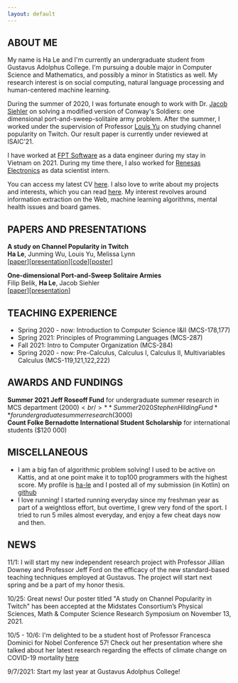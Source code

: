 ```yaml
---
layout: default
---
```


## ABOUT ME

My name is Ha Le and I'm currently an undergraduate student from Gustavus Adolphus College. I'm pursuing a double major in Computer Science and Mathematics, and possibly a minor in Statistics as well. My research interest is on social computing, natural language processing and human-centered machine learning.

During the summer of 2020, I was fortunate enough to work with Dr. [Jacob Siehler](http://homepages.gac.edu/~jsiehler/) on solving a modified version of Conway's Soldiers: one dimensional port-and-sweep-solitaire army problem. After the summer, I worked under the supervision of Professor [Louis Yu](https://homepages.gac.edu/~lyu/) on studying channel popularity on Twitch. Our result paper is currently under reviewed at ISAIC'21.

I have worked at [FPT Software](https://www.fpt-software.com/) as a data engineer during my stay in Vietnam on 2021. During my time there, I also worked for [Renesas Electronics](https://www.renesas.com/us/en) as data scientist intern.

You can access my latest CV [here](./assets/pdfs/HALE_CV.pdf). I also love to write about my projects and interests, which you can read [here](https://hvrlxy.github.io/blog). My interest revolves around information extraction on the Web, machine learning algorithms, mental health issues and board games.

## PAPERS AND PRESENTATIONS
**A study on Channel Popularity in Twitch**<br />
**Ha Le**, Junming Wu, Louis Yu, Melissa Lynn<br />
\[[paper](./assets/pdfs/twitch.pdf)\]\[[presentation](./assets/pdfs/twitch_present_draft.pptx.pdf)\]\[[code](https://github.com/hvrlxy/twitch_crawling)\]\[[poster](https://symposium.foragerone.com/mcms-2021-symposium-phyical-sci-math-computer-sci/presentations/34700)\]

**One-dimensional Port-and-Sweep Solitaire Armies**<br />
Filip Belik, **Ha Le**, Jacob Siehler<br />
\[[paper](./assets/pdfs/One_dimensional_Port_and_Sweep_Solitaire_Armies__Copy_.pdf)\]\[[presentation](./assets/pdfs/PaSS.pdf)\]

## TEACHING EXPERIENCE
* Spring 2020 - now: Introduction to Computer Science I&II (MCS-178,177) <br />
* Spring 2021: Principles of Programming Languages (MCS-287) <br />
* Fall 2021: Intro to Computer Organization (MCS-284)
* Spring 2020 - now: Pre-Calculus, Calculus I, Calculus II, Multivariables Calculus (MCS-119,121,122,222)

## AWARDS AND FUNDINGS
**Summer 2021 Jeff Roseoff Fund** for undergraduate summer research in MCS department ($2000)<br />
**Summer 2020 Stephen Hilding Fund** for undergraduate summer research ($3000)<br />
**Count Folke Bernadotte International Student Scholarship** for international students ($120 000)

## MISCELLANEOUS
* I am a big fan of algorithmic problem solving! I used to be active on Kattis, and at one point make it to top100 programmers with the highest score. My profile is [ha-le](https://open.kattis.com/users/ha-le) and I posted all of my submission (in Kotlin) on [github](https://github.com/hvrlxy/KATTIS)
* I love running! I started running everyday since my freshman year as part of a weightloss effort, but overtime, I grew very fond of the sport. I tried to run 5 miles almost everyday, and enjoy a few cheat days now and then.

## NEWS
11/1: I will start my new independent research project with Professor Jillian Downey and Professor Jeff Ford on the efficacy of the new standard-based teaching techniques employed at Gustavus. The project will start next spring and be a part of my honor thesis.

10/25: Great news! Our poster titled "A study on Channel Popularity in Twitch" has been accepted at the Midstates Consortium’s Physical Sciences, Math & Computer Science Research Symposium on November 13, 2021.

10/5 - 10/6: I'm delighted to be a student host of Professor Francesca Dominici for Nobel Conference 57! Check out her presentation where she talked about her latest research regarding the effects of climate change on COVID-19 mortality [here](https://www.youtube.com/watch?v=clkkG58TWWU)

9/7/2021: Start my last year at Gustavus Adolphus College!